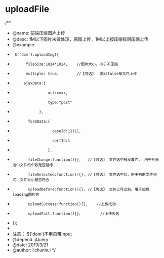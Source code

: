 # uploadFile
/**
 * @name: 前端压缩图片上传
 * @desc: 1M以下图片未做处理，原图上传，1M以上按压缩规则压缩上传
 * @example:
 *      $('dom').uploadImg({
 *           fileSize:1024*1024,    //图片大小，小于不压缩
 *           multiple: true,        //【可选】 ,默认false单文件上传
 *          ajaxData:{
 *                     url:xxxx,
 *                     type:"post"
 *                 },
 *            formData:{
 *                       caseId:11111,
 *                       sortId:1
 *                     },
 *            fileChange:function(){},   //【可选】 文件选中触发事件， 用于判断选中文件的个数是否超标
 *            fileSelected:function(){}, //【可选】 文件选中后，用于判断文件格式，文件大小是否符合
 *            uploadBefore:function(){}, //【可选】 文件上传之前，用于加载loading图片等
 *            uploadSuccess:function(){},    //上传成功
 *            uploadFail:function(){}，        //上传失败
 *    });
 *
 * 注意： $('dom')不用自带input
 * @depend: jQuery
 * @date: 2019/3/21
 * @author: lichunhui
 */

